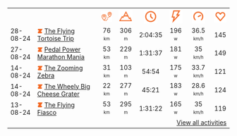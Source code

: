 <table>
    <tr>
        <th></th>
        <th></th>
        <th align="center"><img src="https://raw.githubusercontent.com/robiningelbrecht/strava-activities/master/public/distance.svg" width="30" alt="distance" title="distance"/></th>
        <th align="center"><img src="https://raw.githubusercontent.com/robiningelbrecht/strava-activities/master/public/elevation.svg" width="30" alt="elevation" title="elevation"/></th>
        <th align="center"><img src="https://raw.githubusercontent.com/robiningelbrecht/strava-activities/master/public/time.svg" width="30" alt="time" title="time"/></th>
        <th align="center"><img src="https://raw.githubusercontent.com/robiningelbrecht/strava-activities/master/public/average-watt.svg" width="30" alt="average watts" title="average watts"/></th>
        <th align="center"><img src="https://raw.githubusercontent.com/robiningelbrecht/strava-activities/master/public/average-speed.svg" width="30" alt="average speed" title="average speed"/></th>
        <th align="center"><img src="https://raw.githubusercontent.com/robiningelbrecht/strava-activities/master/public/heart-rate.svg" width="30" alt="average heart rate" title="average heart rate"/></th>
    </tr>
            <tr>
            <td>28-08-24</td>
            <td>
                                <img src="https://raw.githubusercontent.com/robiningelbrecht/strava-activities/master/public/activity-virtual-ride-zwift.svg" width="12" alt="The Flying Tortoise Trip" title="The Flying Tortoise Trip"/>
<a href="https://www.strava.com/activities/12266060682" title="Kcal: 1402 | Gear: None ">The Flying Tortoise Trip</a>
            </td>
            <td align="center">76 <sup><sub>km</sub></sup></td>
            <td align="center">306 <sup><sub>m</sub></sup></td>
            <td align="center">2:04:35</td>
            <td align="center">196 <sup><sub>w</sub></sup></td>
            <td align="center">36.5 <sup><sub>km/h</sub></sup></td>
            <td align="center">145</td>
        </tr>
            <tr>
            <td>27-08-24</td>
            <td>
                                <img src="https://raw.githubusercontent.com/robiningelbrecht/strava-activities/master/public/activity-virtual-ride-zwift.svg" width="12" alt="Pedal Power Marathon Mania" title="Pedal Power Marathon Mania"/>
<a href="https://www.strava.com/activities/12256913817" title="Kcal: 952 | Gear: None ">Pedal Power Marathon Mania</a>
            </td>
            <td align="center">53 <sup><sub>km</sub></sup></td>
            <td align="center">229 <sup><sub>m</sub></sup></td>
            <td align="center">1:31:37</td>
            <td align="center">181 <sup><sub>w</sub></sup></td>
            <td align="center">35 <sup><sub>km/h</sub></sup></td>
            <td align="center">149</td>
        </tr>
            <tr>
            <td>14-08-24</td>
            <td>
                                <img src="https://raw.githubusercontent.com/robiningelbrecht/strava-activities/master/public/activity-virtual-ride-zwift.svg" width="12" alt="The Zooming Zebra" title="The Zooming Zebra"/>
<a href="https://www.strava.com/activities/12146964851" title="Kcal: 552 | Gear: None ">The Zooming Zebra</a>
            </td>
            <td align="center">31 <sup><sub>km</sub></sup></td>
            <td align="center">103 <sup><sub>m</sub></sup></td>
            <td align="center">54:54</td>
            <td align="center">175 <sup><sub>w</sub></sup></td>
            <td align="center">33.7 <sup><sub>km/h</sub></sup></td>
            <td align="center">121</td>
        </tr>
            <tr>
            <td>14-08-24</td>
            <td>
                                <img src="https://raw.githubusercontent.com/robiningelbrecht/strava-activities/master/public/activity-virtual-ride-zwift.svg" width="12" alt="The Wheely Big Cheese Grater" title="The Wheely Big Cheese Grater"/>
<a href="https://www.strava.com/activities/12146505193" title="Kcal: 474 | Gear: None ">The Wheely Big Cheese Grater</a>
            </td>
            <td align="center">22 <sup><sub>km</sub></sup></td>
            <td align="center">277 <sup><sub>m</sub></sup></td>
            <td align="center">45:21</td>
            <td align="center">183 <sup><sub>w</sub></sup></td>
            <td align="center">28.6 <sup><sub>km/h</sub></sup></td>
            <td align="center">124</td>
        </tr>
            <tr>
            <td>13-08-24</td>
            <td>
                                <img src="https://raw.githubusercontent.com/robiningelbrecht/strava-activities/master/public/activity-virtual-ride-zwift.svg" width="12" alt="The Flying Fiasco" title="The Flying Fiasco"/>
<a href="https://www.strava.com/activities/12137909311" title="Kcal: 866 | Gear: None ">The Flying Fiasco</a>
            </td>
            <td align="center">53 <sup><sub>km</sub></sup></td>
            <td align="center">295 <sup><sub>m</sub></sup></td>
            <td align="center">1:31:22</td>
            <td align="center">165 <sup><sub>w</sub></sup></td>
            <td align="center">35 <sup><sub>km/h</sub></sup></td>
            <td align="center">119</td>
        </tr>
                <tr>
            <td colspan="8" align="right"><a href="https://github.com/robiningelbrecht/strava-activities#activities">View all activities</a></td>
        </tr>
    </table>
